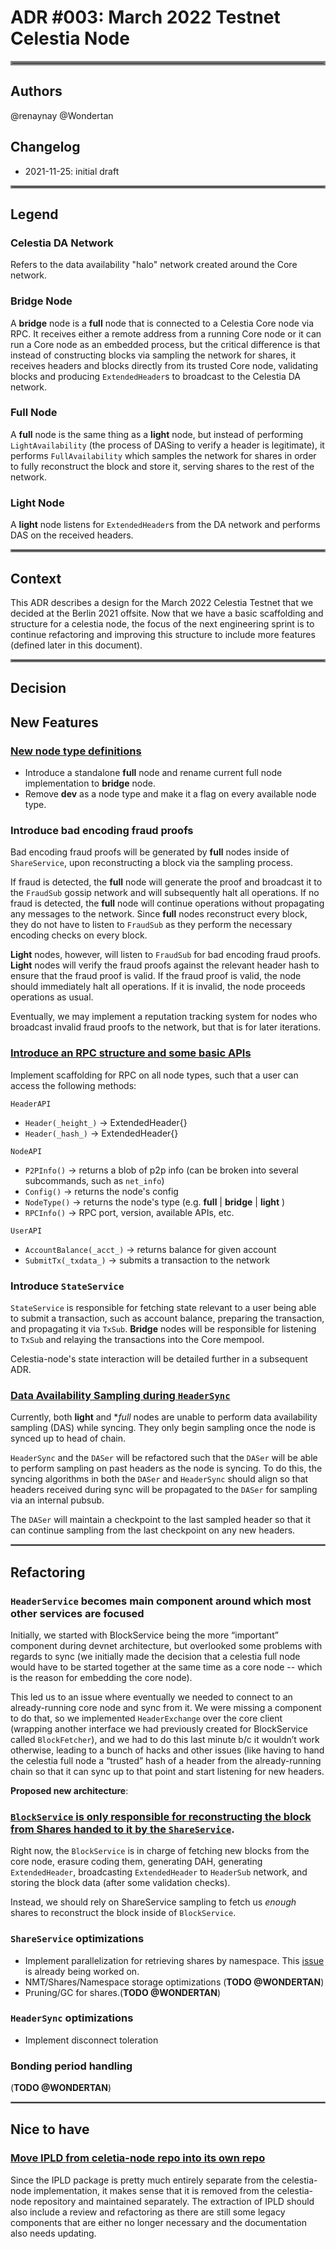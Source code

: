 # ADR #003: March 2022 Testnet Celestia Node

<hr style="border:3px solid gray"> </hr>

## Authors

@renaynay @Wondertan

## Changelog

* 2021-11-25: initial draft

<hr style="border:2px solid gray"> </hr>

## Legend

### Celestia DA Network

Refers to the data availability "halo" network created around the Core network.

### **Bridge Node**

A **bridge** node is a **full** node that is connected to a Celestia Core node via RPC. It receives either a remote
address from a running Core node or it can run a Core node as an embedded process, but the critical difference is that
instead of constructing blocks via sampling the network for shares, it receives headers and blocks directly from its 
trusted Core node, validating blocks and producing `ExtendedHeader`s to broadcast to the Celestia DA network.

### **Full Node**

A **full** node is the same thing as a **light** node, but instead of performing `LightAvailability` (the process of 
DASing to verify a header is legitimate), it performs `FullAvailability` which samples the network for shares in order 
to fully reconstruct the block and store it, serving shares to the rest of the network.

### **Light Node**

A **light** node listens for `ExtendedHeader`s from the DA network and performs DAS on the received headers.

<hr style="border:2px solid gray"> </hr>

## Context

This ADR describes a design for the March 2022 Celestia Testnet that we decided at the Berlin 2021 offsite. Now that
we have a basic scaffolding and structure for a celestia node, the focus of the next engineering sprint is to continue 
refactoring and improving this structure to include more features (defined later in this document).


<hr style="border:2px solid gray"> </hr>

## Decision

## New Features

### [New node type definitions](https://github.com/celestiaorg/celestia-node/issues/250)
* Introduce a standalone **full** node and rename current full node implementation to **bridge** node. 
* Remove **dev** as a node type and make it a flag on every available node type.

### Introduce bad encoding fraud proofs
Bad encoding fraud proofs will be generated by **full** nodes inside of `ShareService`, upon reconstructing a block
via the sampling process. 

If fraud is detected, the **full** node will generate the proof and broadcast it to the `FraudSub` gossip network and
will subsequently halt all operations. If no fraud is detected, the **full** node will continue operations without 
propagating any messages to the network. Since **full** nodes reconstruct every block, they do not have to listen to 
`FraudSub` as they perform the necessary encoding checks on every block.

**Light** nodes, however, will listen to `FraudSub` for bad encoding fraud proofs. **Light** nodes will verify the 
fraud proofs against the relevant header hash to ensure that the fraud proof is valid. 
If the fraud proof is valid, the node should immediately halt all operations. If it is invalid, the node proceeds 
operations as usual. 

Eventually, we may implement a reputation tracking system for nodes who broadcast invalid fraud proofs to the network, 
but that is for later iterations.

### [Introduce an RPC structure and some basic APIs](https://github.com/celestiaorg/celestia-node/issues/169)
Implement scaffolding for RPC on all node types, such that a user can access the following methods: 

`HeaderAPI`

* `Header(_height_)` -> ExtendedHeader{}
* `Header(_hash_)` -> ExtendedHeader{}

`NodeAPI`

* `P2PInfo()` -> returns a blob of p2p info (can be broken into several subcommands, such as `net_info`)
* `Config()` -> returns the node's config
* `NodeType()` -> returns the node's type (e.g. **full** | **bridge** | **light** )
* `RPCInfo()` -> RPC port, version, available APIs, etc.

`UserAPI`

* `AccountBalance(_acct_)` -> returns balance for given account
* `SubmitTx(_txdata_)` -> submits a transaction to the network

### Introduce `StateService`
`StateService` is responsible for fetching state relevant to a user being able to submit a transaction, such as account
balance, preparing the transaction, and propagating it via `TxSub`. **Bridge** nodes will be responsible for listening
to `TxSub` and relaying the transactions into the Core mempool.

Celestia-node's state interaction will be detailed further in a subsequent ADR.

### [Data Availability Sampling during `HeaderSync`](https://github.com/celestiaorg/celestia-node/issues/181)

Currently, both **light** and **full* nodes are unable to perform data availability sampling (DAS) while syncing.
They only begin sampling once the node is synced up to head of chain. 

`HeaderSync` and the `DASer` will be refactored such that the `DASer` will be able to perform sampling on past headers
as the node is syncing. To do this, the syncing algorithms in both the `DASer` and `HeaderSync` should align so that
headers received during sync will be propagated to the `DASer` for sampling via an internal pubsub.

The `DASer` will maintain a checkpoint to the last sampled header so that it can continue sampling from the last 
checkpoint on any new headers.


<hr style="border:1px solid gray"> </hr>

## Refactoring

### `HeaderService` becomes main component around which most other services are focused
Initially, we started with BlockService being the more “important” component during devnet architecture, but overlooked
some problems with regards to sync (we initially made the decision that a celestia full node would have to be started 
together at the same time as a core node -- which is the reason for embedding the core node).

This led us to an issue where eventually we needed to connect to an already-running core node and sync from it. We were
missing a component to do that, so we implemented `HeaderExchange` over the core client (wrapping another interface we 
had previously created for BlockService called `BlockFetcher`), and we had to do this last minute b/c it wouldn’t work 
otherwise, leading to a bunch of hacks and other issues (like having to hand the celestia full node a “trusted” hash of
a header from the already-running chain so that it can sync up to that point and start listening for new headers.

**Proposed new architecture**:

### [`BlockService` is only responsible for reconstructing the block from Shares handed to it by the `ShareService`](https://github.com/celestiaorg/celestia-node/issues/251).
Right now, the `BlockService` is in charge of fetching new blocks from the core node, erasure coding them, generating 
DAH, generating `ExtendedHeader`, broadcasting `ExtendedHeader` to `HeaderSub` network, and storing the block data 
(after some validation checks).

Instead, we should rely on ShareService sampling to fetch us *enough* shares to reconstruct the block inside of 
`BlockService`.

### `ShareService` optimizations
* Implement parallelization for retrieving shares by namespace. This
[issue](https://github.com/celestiaorg/celestia-node/issues/184) is already being worked on.
* NMT/Shares/Namespace storage optimizations (**TODO @WONDERTAN**)
* Pruning/GC for shares.(**TODO @WONDERTAN**)

### `HeaderSync` optimizations
* Implement disconnect toleration 

### Bonding period handling
(**TODO @WONDERTAN**)

<hr style="border:1px solid gray"> </hr>

## Nice to have

### [Move IPLD from celetia-node repo into its own repo](https://github.com/celestiaorg/celestia-node/issues/111)
Since the IPLD package is pretty much entirely separate from the celestia-node implementation, it makes sense that it
is removed from the celestia-node repository and maintained separately. The extraction of IPLD should also include a 
review and refactoring as there are still some legacy components that are either no longer necessary and the 
documentation also needs updating.
